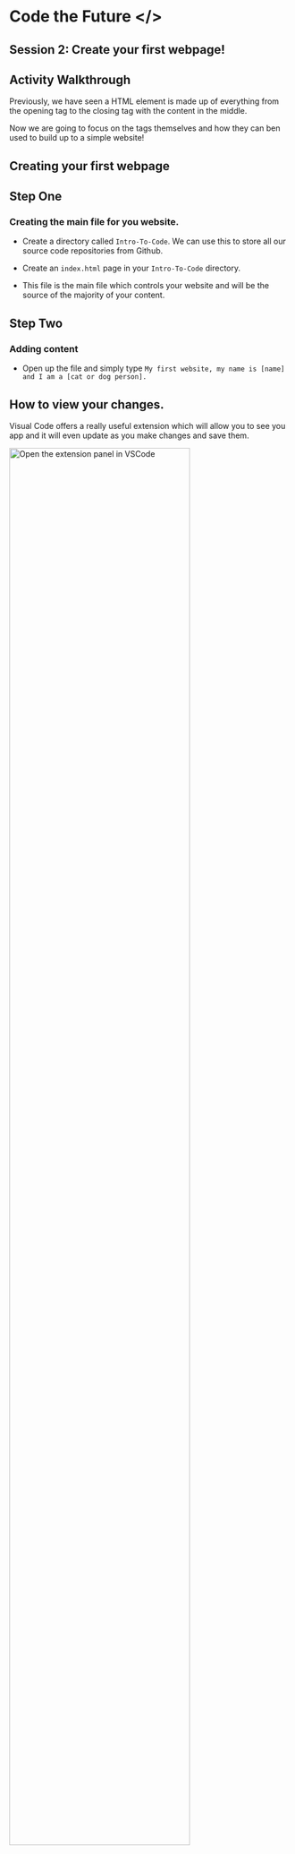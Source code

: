 # Code the Future </>

## Session 2: Create your first webpage!

## Activity Walkthrough

Previously, we have seen a HTML element is made up of everything from the opening tag to the closing tag with the content in the middle.

Now we are going to focus on the tags themselves and how they can ben used to build up to a simple website!

## Creating your first webpage

## Step One

### Creating the main file for you website.

- Create a directory called `Intro-To-Code`. We can use this to store all our source code repositories from Github.

- Create an `index.html` page in your `Intro-To-Code` directory.

- This file is the main file which controls your website and will be the source of the majority of your content.

## Step Two

### Adding content

- Open up the file and simply type `My first website, my name is [name] and I am a [cat or dog person].`

## How to view your changes.

Visual Code offers a really useful extension which will allow you to see you app and it will even update as you make changes and save them.

<img src="https://raw.githubusercontent.com/sarah-cic-uk/Code-the-Future/main/images/session2/extensions_1.png" alt="Open the extension panel in VSCode" width="80%">

- In the search bar type `live server` and click on the top option which is published by Ritwick Dey.

- Them simply click install and restart your VScode.

- You will then be able to right click on your index.html file and select **open with live server**.

- This should then open a new window in your default browser and you should see something like this:

<img src="https://raw.githubusercontent.com/sarah-cic-uk/Code-the-Future/main/images/session2/initial_website_1.png" alt="A basic webpage with a some text on it" width="80%">

## Step Three

### Adding the basic structure

We will start off with adding the code you saw in the Previous section on line two which is a good place to start with any index.html file!

    <!DOCTYPE html>
    <html>
        <head>
    	    <meta charset="utf-8">
    	    <title></title>
        </head>
        <body>
        </body>
    </html>

Just to quickly recap, `<!DOCTYPE html>` is the HTML declaration and not strictly a HTML tag but "informs" the browser of the type of language to expect. Here we are telling the browser to expect HTML 5.

Next have the `<html>` which tells the browser where the code itself is.

And finally we have the `<head>` and `<body>` tags. The head tag includes all of the additional information about the webpage and the body includes all of the content which will be displayed on the screen.

## Step Four

### The Final Step

- Add `My first website` between the title Tags to create a title that should now be displayed on the tab in your browser.
- Add a H1 tag in between the body tags and add `my name is [name]` which will give your website a header.
- Add a P tag into the body as well and add `and I am a [cat or dog person]`. This will have the effect of creating a paragraph, feel free to add more information about yourself using any HTML tags you like!

  Example

  ```
  <!DOCTYPE html>
    <html>
      <head>
        <title>My First Website</title>
      </head>
      <body>
        <h1>My name is Henry</h1>
        <p>And I am a cat person</p>
      </body>
    </html>
  ```

## Example finished activity

<p>If you get stuck or would like some inspiration on what to add to your page, you can check out the 
<a href="https://raw.githubusercontent.com/sarah-cic-uk/Code-the-Future/main/session-2/example-finished-activities/index-section-02-example.html" target="_blank" title="[Opens in a new window] example finished activity">example finished activity</a>.</p>

## Resources

<ul>
<li><a href='https://www.w3schools.com/tags/default.asp' target='_blank'>W3 Schools</a></li>
<li><a href='https://developer.mozilla.org/en-US/docs/Web/HTML/Element' target='_blank'>MDN Web Docs</a></li>
</ul>

<div style="width: 100%">
<a href='dev_tools.md'><-- Previous section: Chrome Dev Tools</a>
<div align="right"><a href='../session-3/README.md'>Next section: Session 3 Introduction --></a></div>
</div>
